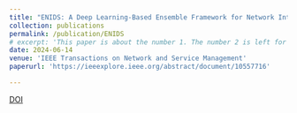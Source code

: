 ```yaml
---
title: "ENIDS: A Deep Learning-Based Ensemble Framework for Network Intrusion Detection Systems"
collection: publications
permalink: /publication/ENIDS
# excerpt: 'This paper is about the number 1. The number 2 is left for future work.'
date: 2024-06-14
venue: 'IEEE Transactions on Network and Service Management'
paperurl: 'https://ieeexplore.ieee.org/abstract/document/10557716'

---
```

[DOI](https://doi.org/10.1109/TNSM.2024.3414305)